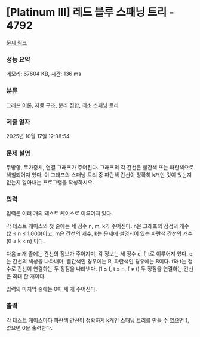 # [Platinum III] 레드 블루 스패닝 트리 - 4792 

[문제 링크](https://www.acmicpc.net/problem/4792) 

### 성능 요약

메모리: 67604 KB, 시간: 136 ms

### 분류

그래프 이론, 자료 구조, 분리 집합, 최소 스패닝 트리

### 제출 일자

2025년 10월 17일 12:38:54

### 문제 설명

<p>무방향, 무가중치, 연결 그래프가 주어진다. 그래프의 각 간선은 빨간색 또는 파란색으로 색칠되어져 있다. 이 그래프의 스패닝 트리 중 파란색 간선이 정확히 k개인 것이 있는지 없는지 알아내는 프로그램을 작성하시오.</p>

### 입력 

 <p>입력은 여러 개의 테스트 케이스로 이루어져 있다.</p>

<p>각 테스트 케이스의 첫 줄에는 세 정수 n, m, k가 주어진다. n은 그래프의 정점의 개수 (2 ≤ n ≤ 1,000)이고, m은 간선의 개수, k는 문제에 설명되어 있는 파란색 간선의 개수 (0 ≤ k < n) 이다.</p>

<p>다음 m개 줄에는 간선의 정보가 주어지며, 각 정보는 세 정수 c, f, t로 이루어져 있다. c는 간선의 색상을 나타내며, 빨간색인 경우에는 R, 파란색인 경우에는 B이다. f와 t는 정수로 간선이 연결하는 두 정점을 나타낸다. (1 ≤ f, t ≤ n, f ≠ t) 두 정점을 연결하는 간선은 최대 한 개이다.</p>

<p>입력의 마지막 줄에는 0이 세 개 주어진다.</p>

### 출력 

 <p>각 테스트 케이스마다 파란색 간선이 정확하게 k개인 스패닝 트리를 만들 수 있으면 1, 없으면 0을 출력한다.</p>

